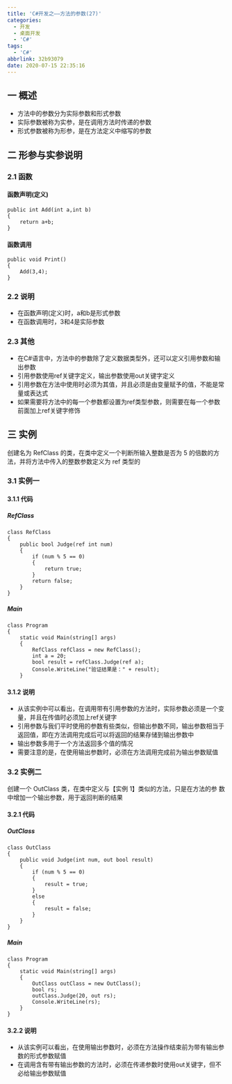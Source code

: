 ```yaml
---
title: 'C#开发之——方法的参数(27)'
categories:
  - 开发
  - 桌面开发
  - 'C#'
tags:
  - 'C#'
abbrlink: 32b93079
date: 2020-07-15 22:35:16
---
```

## 一 概述

* 方法中的参数分为实际参数和形式参数
* 实际参数被称为实参，是在调用方法时传递的参数
* 形式参数被称为形参，是在方法定义中缩写的参数

<!--more-->

## 二 形参与实参说明

### 2.1 函数
#### 函数声明(定义)
```
public int Add(int a,int b)
{
    return a+b;
}
```
#### 函数调用

```
public void Print()
{
    Add(3,4);
}
```

### 2.2 说明

* 在函数声明(定义)时，a和b是形式参数
* 在函数调用时，3和4是实际参数

### 2.3 其他

* 在C#语言中，方法中的参数除了定义数据类型外，还可以定义引用参数和输出参数
* 引用参数使用ref关键字定义，输出参数使用out关键字定义
* 引用参数在方法中使用时必须为其值，并且必须是由变量赋予的值，不能是常量或表达式
* 如果需要将方法中的每一个参数都设置为ref类型参数，则需要在每一个参数前面加上ref关键字修饰

## 三 实例

 创建名为 RefClass 的类，在类中定义一个判断所输入整数是否为 5 的倍数的方法，并将方法中传入的整数参数定义为 ref 类型的 
### 3.1 实例一
#### 3.1.1 代码
##### RefClass

```
class RefClass
{
    public bool Judge(ref int num)
    {
        if (num % 5 == 0)
        {
            return true;
        }
        return false;
    }
}
```

##### Main

```
class Program
{
    static void Main(string[] args)
    {
        RefClass refClass = new RefClass();
        int a = 20;
        bool result = refClass.Judge(ref a);
        Console.WriteLine("验证结果是：" + result);
    }

```

#### 3.1.2 说明

* 从该实例中可以看出，在调用带有引用参数的方法时，实际参数必须是一个变量，并且在传值时必须加上ref关键字
* 引用参数与我们平时使用的参数有些类似，但输出参数不同，输出参数相当于返回值，即在方法调用完成后可以将返回的结果存储到输出参数中
* 输出参数多用于一个方法返回多个值的情况
* 需要注意的是，在使用输出参数时，必须在方法调用完成前为输出参数赋值

### 3.2 实例二

 创建一个 OutClass 类，在类中定义与【实例 1】类似的方法，只是在方法的参 数中增加一个输出参数，用于返回判断的结果 

#### 3.2.1 代码

#####  OutClass 

```
class OutClass
{
    public void Judge(int num, out bool result)
    {
        if (num % 5 == 0)
        {
            result = true;
        }
        else
        {
            result = false;
        }
    }
}
```

##### Main

```
class Program
{
    static void Main(string[] args)
    {
        OutClass outClass = new OutClass();
        bool rs;
        outClass.Judge(20, out rs);
        Console.WriteLine(rs);
    }
}
```

#### 3.2.2 说明

* 从该实例可以看出，在使用输出参数时，必须在方法操作结束前为带有输出参数的形式参数赋值
* 在调用含有带有输出参数的方法时，必须在传递参数时使用out关键字，但不必给输出参数赋值